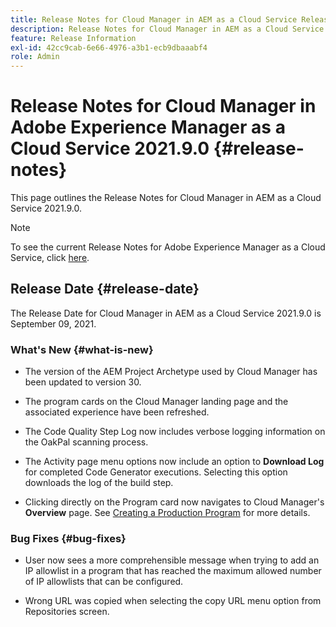 ```yaml
---
title: Release Notes for Cloud Manager in AEM as a Cloud Service Release 2021.9.0
description: Release Notes for Cloud Manager in AEM as a Cloud Service Release 2021.9.0
feature: Release Information
exl-id: 42cc9cab-6e66-4976-a3b1-ecb9dbaaabf4
role: Admin
---
```

# Release Notes for Cloud Manager in Adobe Experience Manager as a Cloud Service 2021.9.0 {#release-notes}

This page outlines the Release Notes for Cloud Manager in AEM as a Cloud Service 2021.9.0.

>[!NOTE]
>To see the current Release Notes for Adobe Experience Manager as a Cloud Service, click [here](https://experienceleague.adobe.com/docs/experience-manager-cloud-service/content/release-notes/release-notes/release-notes-current.html).

## Release Date {#release-date}

The Release Date for Cloud Manager in AEM as a Cloud Service 2021.9.0 is September 09, 2021.

### What's New {#what-is-new}

* The version of the AEM Project Archetype used by Cloud Manager has been updated to version 30.

* The program cards on the Cloud Manager landing page and the associated experience have been refreshed.

* The Code Quality Step Log now includes verbose logging information on the OakPal scanning process.

* The Activity page menu options now include an option to **Download Log** for completed Code Generator executions. Selecting this option downloads the log of the build step.

* Clicking directly on the Program card now navigates to Cloud Manager's **Overview** page. See [Creating a Production Program](https://experienceleague.adobe.com/docs/experience-manager-cloud-service/content/implementing/using-cloud-manager/programs/creating-production-programs.html) for more details.

### Bug Fixes {#bug-fixes}

* User now sees a more comprehensible message when trying to add an IP allowlist in a program that has reached the maximum allowed number of IP allowlists that can be configured.

* Wrong URL was copied when selecting the copy URL menu option from Repositories screen. 

